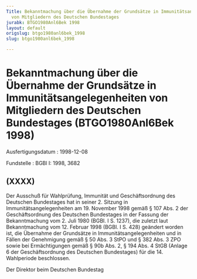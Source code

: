 ```yaml
---
Title: Bekanntmachung über die Übernahme der Grundsätze in Immunitätsangelegenheiten
  von Mitgliedern des Deutschen Bundestages
jurabk: BTGO1980Anl6Bek 1998
layout: default
origslug: btgo1980anl6bek_1998
slug: btgo1980anl6bek_1998

---
```


# Bekanntmachung über die Übernahme der Grundsätze in Immunitätsangelegenheiten von Mitgliedern des Deutschen Bundestages (BTGO1980Anl6Bek 1998)

Ausfertigungsdatum
:   1998-12-08

Fundstelle
:   BGBl I: 1998, 3682



## (XXXX)

Der Ausschuß für Wahlprüfung, Immunität und Geschäftsordnung des Deutschen Bundestages hat in seiner 2. Sitzung in Immunitätsangelegenheiten am 19. November 1998 gemäß § 107 Abs. 2 der Geschäftsordnung des Deutschen Bundestages in der Fassung der Bekanntmachung vom 2. Juli 1980 (BGBl. I S. 1237), die zuletzt laut Bekanntmachung vom 12. Februar 1998 (BGBl. I S. 428) geändert worden ist, die Übernahme der Grundsätze in Immunitätsangelegenheiten und in Fällen der Genehmigung gemäß § 50 Abs. 3 StPO und § 382 Abs. 3 ZPO sowie bei Ermächtigungen gemäß § 90b Abs. 2, § 194 Abs. 4 StGB (Anlage 6 der Geschäftsordnung des Deutschen Bundestages) für die 14. Wahlperiode beschlossen.

Der Direktor beim Deutschen Bundestag


